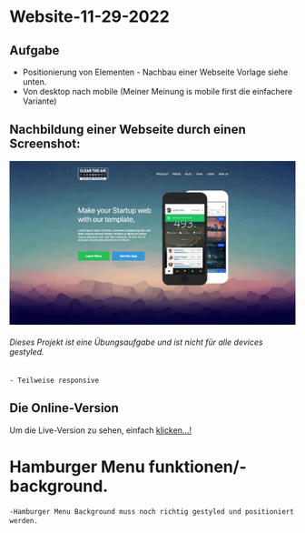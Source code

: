 # Website-11-29-2022
## Aufgabe
- Positionierung von Elementen - Nachbau einer Webseite Vorlage siehe unten.
- Von desktop nach mobile (Meiner Meinung is mobile first die einfachere Variante)

## Nachbildung einer Webseite durch einen Screenshot:
![This is an image](./assets/img/task_001_homepage.png)

###### Dieses Projekt ist eine Übungsaufgabe und ist nicht für alle devices gestyled.
    - Teilweise responsive
## Die Online-Version

Um die Live-Version zu sehen, einfach [klicken...!](https://jensensitve.github.io/11-28-2022-website-flex-responsive/)

# Hamburger Menu funktionen/- background.
    -Hamburger Menu Background muss noch richtig gestyled und positioniert werden.



